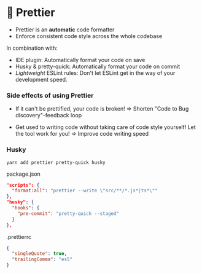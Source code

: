 # 🎨 Prettier

- Prettier is an **automatic** code formatter
- Enforce consistent code style across the whole codebase

In combination with:

- IDE plugin: Automatically format your code on save
- Husky & pretty-quick: Automatically format your code on commit
- _Lightweight_ ESLint rules: Don't let ESLint get in the way of your development speed.

### Side effects of using Prettier

- If it can't be prettified, your code is broken!
  => Shorten "Code to Bug discovery"-feedback loop

- Get used to writing code without taking care of code style yourself!
  Let the tool work for you!
  => Improve code writing speed

### Husky

```shell
yarn add prettier pretty-quick husky
```

package.json

```json
"scripts": {
  "format:all": "prettier --write \"src/**/*.js*|ts*\""
},
"husky": {
  "hooks": {
    "pre-commit": "pretty-quick --staged"
  }
},
```

.prettierrc

```json
{
  "singleQuote": true,
  "trailingComma": "es5"
}
```
